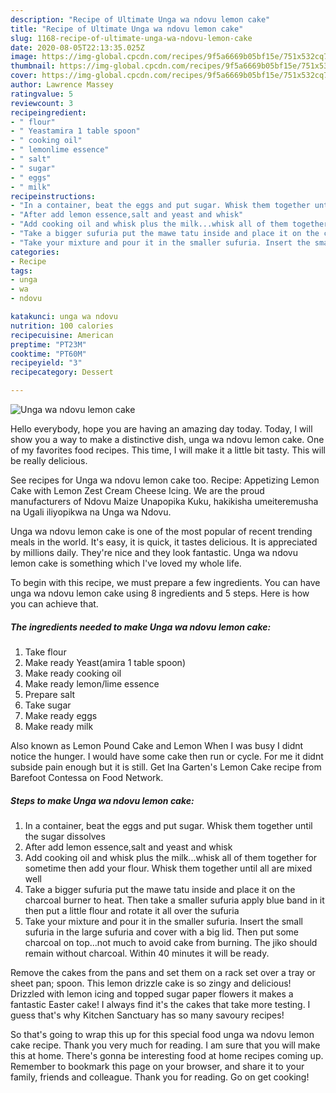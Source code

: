 ```yaml
---
description: "Recipe of Ultimate Unga wa ndovu lemon cake"
title: "Recipe of Ultimate Unga wa ndovu lemon cake"
slug: 1168-recipe-of-ultimate-unga-wa-ndovu-lemon-cake
date: 2020-08-05T22:13:35.025Z
image: https://img-global.cpcdn.com/recipes/9f5a6669b05bf15e/751x532cq70/unga-wa-ndovu-lemon-cake-recipe-main-photo.jpg
thumbnail: https://img-global.cpcdn.com/recipes/9f5a6669b05bf15e/751x532cq70/unga-wa-ndovu-lemon-cake-recipe-main-photo.jpg
cover: https://img-global.cpcdn.com/recipes/9f5a6669b05bf15e/751x532cq70/unga-wa-ndovu-lemon-cake-recipe-main-photo.jpg
author: Lawrence Massey
ratingvalue: 5
reviewcount: 3
recipeingredient:
- " flour"
- " Yeastamira 1 table spoon"
- " cooking oil"
- " lemonlime essence"
- " salt"
- " sugar"
- " eggs"
- " milk"
recipeinstructions:
- "In a container, beat the eggs and put sugar. Whisk them together until the sugar dissolves"
- "After add lemon essence,salt and yeast and whisk"
- "Add cooking oil and whisk plus the milk...whisk all of them together for sometime then add your flour. Whisk them together until all are mixed well"
- "Take a bigger sufuria put the mawe tatu inside and place it on the charcoal burner to heat. Then take a smaller sufuria apply blue band in it then put a little flour and rotate it all over the sufuria"
- "Take your mixture and pour it in the smaller sufuria. Insert the small sufuria in the large sufuria and cover with a big lid. Then put some charcoal on top...not much to avoid cake from burning. The jiko should remain without charcoal. Within 40 minutes it will be ready."
categories:
- Recipe
tags:
- unga
- wa
- ndovu

katakunci: unga wa ndovu 
nutrition: 100 calories
recipecuisine: American
preptime: "PT23M"
cooktime: "PT60M"
recipeyield: "3"
recipecategory: Dessert

---
```



![Unga wa ndovu lemon cake](https://img-global.cpcdn.com/recipes/9f5a6669b05bf15e/751x532cq70/unga-wa-ndovu-lemon-cake-recipe-main-photo.jpg)

Hello everybody, hope you are having an amazing day today. Today, I will show you a way to make a distinctive dish, unga wa ndovu lemon cake. One of my favorites food recipes. This time, I will make it a little bit tasty. This will be really delicious.

See recipes for Unga wa ndovu lemon cake too. Recipe: Appetizing Lemon Cake with Lemon Zest Cream Cheese Icing. We are the proud manufacturers of Ndovu Maize Unapopika Kuku, hakikisha umeiteremusha na Ugali iliyopikwa na Unga wa Ndovu.

Unga wa ndovu lemon cake is one of the most popular of recent trending meals in the world. It's easy, it is quick, it tastes delicious. It is appreciated by millions daily. They're nice and they look fantastic. Unga wa ndovu lemon cake is something which I've loved my whole life.


To begin with this recipe, we must prepare a few ingredients. You can have unga wa ndovu lemon cake using 8 ingredients and 5 steps. Here is how you can achieve that.

<!--inarticleads1-->

##### The ingredients needed to make Unga wa ndovu lemon cake:

1. Take  flour
1. Make ready  Yeast(amira 1 table spoon)
1. Make ready  cooking oil
1. Make ready  lemon/lime essence
1. Prepare  salt
1. Take  sugar
1. Make ready  eggs
1. Make ready  milk


Also known as Lemon Pound Cake and Lemon When I was busy I didnt notice the hunger. I would have some cake then run or cycle. For me it didnt subside pain enough but it is still. Get Ina Garten&#39;s Lemon Cake recipe from Barefoot Contessa on Food Network. 

<!--inarticleads2-->

##### Steps to make Unga wa ndovu lemon cake:

1. In a container, beat the eggs and put sugar. Whisk them together until the sugar dissolves
1. After add lemon essence,salt and yeast and whisk
1. Add cooking oil and whisk plus the milk...whisk all of them together for sometime then add your flour. Whisk them together until all are mixed well
1. Take a bigger sufuria put the mawe tatu inside and place it on the charcoal burner to heat. Then take a smaller sufuria apply blue band in it then put a little flour and rotate it all over the sufuria
1. Take your mixture and pour it in the smaller sufuria. Insert the small sufuria in the large sufuria and cover with a big lid. Then put some charcoal on top...not much to avoid cake from burning. The jiko should remain without charcoal. Within 40 minutes it will be ready.


Remove the cakes from the pans and set them on a rack set over a tray or sheet pan; spoon. This lemon drizzle cake is so zingy and delicious! Drizzled with lemon icing and topped sugar paper flowers it makes a fantastic Easter cake! I always find it&#39;s the cakes that take more testing. I guess that&#39;s why Kitchen Sanctuary has so many savoury recipes! 

So that's going to wrap this up for this special food unga wa ndovu lemon cake recipe. Thank you very much for reading. I am sure that you will make this at home. There's gonna be interesting food at home recipes coming up. Remember to bookmark this page on your browser, and share it to your family, friends and colleague. Thank you for reading. Go on get cooking!
